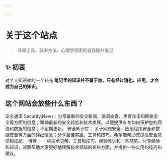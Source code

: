 ```yaml
---

---
```


# 关于这个站点

> 开源工具、效率方法、心理学探索的自我提升笔记

## ✨ 初衷

对个人知识库的一个补充
**笔记里的知识并不属于你，只有经过消化、应用，才会成为自己的知识。**

## 这个网站会放些什么东西？

安全通讯 Security.News：分享最新的安全新闻、漏洞披露、黑客攻击和网络安全等方面的信息；跟踪最新的安全趋势和技术发展，以便提供有关如何保护您的网络和数据的信息；不定期更新。
安全知识库： 关于网络安全、应用程序安全和数据安全等方面的详细信息；分享最佳实践、工具和技巧，希望能帮助您提高安全意识和技能。
博客： 一些技术见解、工具和技巧、经验教训和一些随笔。分享经验和知识，试图帮助大家更好地理解技术领域的某些方面，并提供一些实用的技巧和建议。
  
[//begin]: # "Autogenerated link references for markdown compatibility"

[//end]: # "Autogenerated link references"
